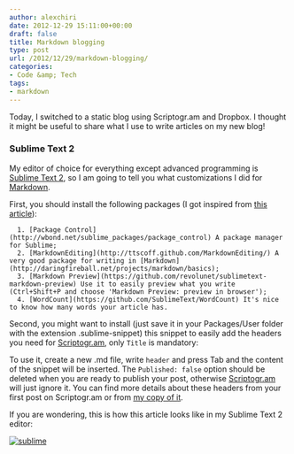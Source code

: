 ```yaml
---
author: alexchiri
date: 2012-12-29 15:11:00+00:00
draft: false
title: Markdown blogging
type: post
url: /2012/12/29/markdown-blogging/
categories:
- Code &amp; Tech
tags:
- markdown
---
```


Today, I switched to a static blog using Scriptogr.am and Dropbox. I thought it might be useful to share what I use to write articles on my new blog!


### Sublime Text 2


My editor of choice for everything except advanced programming is [Sublime Text 2](https://sublimetext.com/), so I am going to tell you what customizations I did for [Markdown](http://daringfireball.net/projects/markdown/basics).

First, you should install the following packages (I got inspired from [this article](http://www.macstories.net/roundups/sublime-text-2-and-markdown-tips-tricks-and-links/)):



 	  1. [Package Control](http://wbond.net/sublime_packages/package_control) A package manager for Sublime;
 	  2. [MarkdownEditing](http://ttscoff.github.com/MarkdownEditing/) A very good package for writing in [Markdown](http://daringfireball.net/projects/markdown/basics);
 	  3. [Markdown Preview](https://github.com/revolunet/sublimetext-markdown-preview) Use it to easily preview what you write (Ctrl+Shift+P and choose 'Markdown Preview: preview in browser');
 	  4. [WordCount](https://github.com/SublimeText/WordCount) It's nice to know how many words your article has.

Second, you might want to install (just save it in your Packages/User folder with the extension .sublime-snippet) this snippet to easily add the headers you need for [Scriptogr.am](http://scriptogr.am), only `Title` is mandatory:



To use it, create a new .md file, write `header` and press Tab and the content of the snippet will be inserted. The `Published: false` option should be deleted when you are ready to publish your post, otherwise [Scriptogr.am](http://scriptogr.am) will just ignore it. You can find more details about these headers from your first post on Scriptogr.am or from [my copy of it](http://scriptogr.am/alexchiri/post/the-first-post-that-scriptogr.am-posts-in-your-account).

If you are wondering, this is how this article looks like in my Sublime Text 2 editor:

[![sublime](http://cl.ly/image/441X1g0A3f2E/sublime_text_markdown.jpg)
](http://cl.ly/image/441X1g0A3f2E/sublime_text_markdown.jpg)
